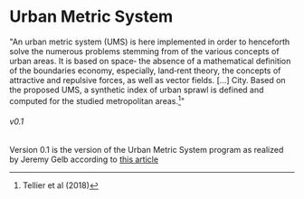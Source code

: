 # Urban Metric System
"An urban metric system (UMS) is here implemented in order to henceforth solve the
numerous problems stemming from of the various concepts of urban areas. It is based on space‐
the absence of a mathematical definition of the boundaries economy, especially, land‐rent theory,
the concepts of attractive and repulsive forces, as well as vector fields. [...] City. Based on
the proposed UMS, a synthetic index of urban sprawl is defined and computed for the studied
metropolitan
areas.[^1]"

[^1]: Tellier et al (2018)

###### v0.1
Version 0.1 is the version of the Urban Metric System program as
realized by Jeremy Gelb according to [this article](./Tellier_et_al-2018-Regional_Science_Policy__26_Practice.pdf)
